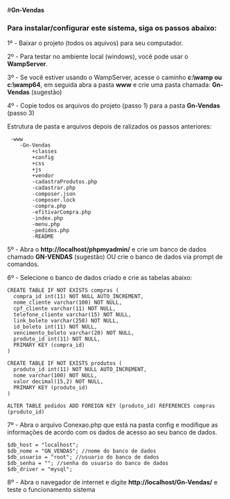 #__Gn-Vendas__

### Para instalar/configurar este sistema, siga os passos abaixo: ### 

1º - Baixar o projeto (todos os aquivos) para seu computador.

2º - Para testar no ambiente local (windows), você pode usar o __WampServer__.

3º - Se você estiver usando o WampServer, acesse o caminho __c:\wamp ou c:\wamp64__, em seguida abra a pasta __www__  e  crie uma pasta chamada: __Gn-Vendas__  (sugestão) 

4º - Copie todos os arquivos do projeto (passo 1) para a pasta __Gn-Vendas__  (passo 3)

Estrutura de pasta e arquivos depois de ralizados os passos anteriores:  
 
```
 -www         
    -Gn-Vendas
        +classes
        +config
        +css
        +js
        +vendor
        -cadastraProdutos.php
        -cadastrar.php
        -composer.json
        -composer.lock
        -compra.php
        -efitivarCompra.php
        -index.php
        -menu.php
        -pedidos.php
        -README

```

5º - Abra o __http://localhost/phpmyadmin/__ e crie um banco de dados chamado __GN-VENDAS__  (sugestão) OU crie o banco de dados via prompt de comandos.

6º - Selecione o banco de dados criado e crie as tabelas abaixo:
 
```
CREATE TABLE IF NOT EXISTS compras (
  compra_id int(11) NOT NULL AUTO_INCREMENT,
  nome_cliente varchar(100) NOT NULL,
  cpf_cliente varchar(11) NOT NULL,
  telefone_cliente varchar(15) NOT NULL,
  link_boleto varchar(250) NOT NULL,
  id_boleto int(11) NOT NULL,
  vencimento_boleto varchar(20) NOT NULL,
  produto_id int(11) NOT NULL,
  PRIMARY KEY (compra_id)
)

CREATE TABLE IF NOT EXISTS produtos (
  produto_id int(11) NOT NULL AUTO_INCREMENT,
  nome varchar(100) NOT NULL,
  valor decimal(15,2) NOT NULL,
  PRIMARY KEY (produto_id)
)

ALTER TABLE pedidos ADD FOREIGN KEY (produto_id) REFERENCES compras (produto_id)
```

7º - Abra o arquivo Conexao.php que está na pasta config e modifique as informações de acordo com os dados de acesso ao seu banco de dados.

```
$db_host = "localhost";
$db_nome = "GN_VENDAS"; //nome do banco de dados
$db_usuario = "root"; //usuario do banco de dados
$db_senha = ""; //senha do usuario do banco de dados
$db_driver = "mysql";
```

8º - Abra o navegador de internet e digite __http://localhost/Gn-Vendas/__  e teste o funcionamento sistema
